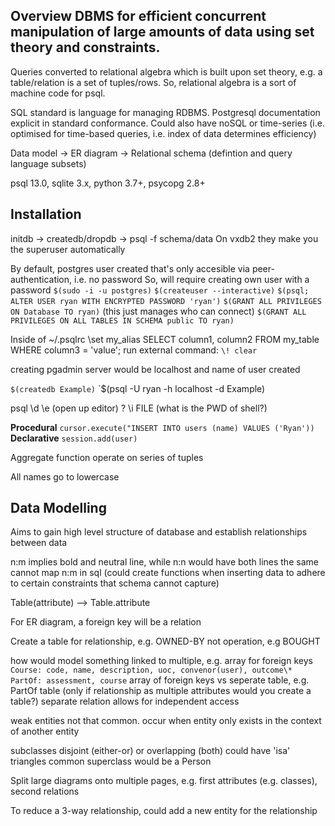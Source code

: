 <!-- SPDX-License-Identifier: zlib-acknowledgement -->
## Overview DBMS for efficient concurrent manipulation of large amounts of data using set theory and constraints.
Queries converted to relational algebra which is built upon set theory, e.g. a table/relation is a set of tuples/rows.
So, relational algebra is a sort of machine code for psql.

SQL standard is language for managing RDBMS. 
Postgresql documentation explicit in standard conformance.
Could also have noSQL or time-series (i.e. optimised for time-based queries, i.e. index of data determines efficiency) 

Data model -> ER diagram -> Relational schema (defintion and query language subsets)

psql 13.0, sqlite 3.x, python 3.7+, psycopg 2.8+

## Installation
initdb -> createdb/dropdb -> psql -f schema/data
On vxdb2 they make you the superuser automatically

By default, postgres user created that's only accesible via peer-authentication, i.e. no password
So, will require creating own user with a password
`$(sudo -i -u postgres)`
`$(createuser --interactive)`
`$(psql; ALTER USER ryan WITH ENCRYPTED PASSWORD 'ryan')`
`$(GRANT ALL PRIVILEGES ON Database TO ryan)` (this just manages who can connect)
`$(GRANT ALL PRIVILEGES ON ALL TABLES IN SCHEMA public TO ryan)`

Inside of ~/.psqlrc
\set my_alias SELECT column1, column2 FROM my_table WHERE column3 = 'value';
run external command: `\! clear`

creating pgadmin server would be localhost and name of user created 

`$(createdb Example)`
`$(psql -U ryan -h localhost -d Example)

psql \d 
\e (open up editor)
\?
\i FILE (what is the PWD of shell?)

**Procedural**
`cursor.execute("INSERT INTO users (name) VALUES ('Ryan'))`
**Declarative**
`session.add(user)`

Aggregate function operate on series of tuples

All names go to lowercase

## Data Modelling
Aims to gain high level structure of database and establish relationships between data

n:m implies bold and neutral line, while n:n would have both lines the same
cannot map n:m in sql
(could create functions when inserting data to adhere to certain constraints that schema cannot capture)

Table(attribute) --> Table.attribute

For ER diagram, a foreign key will be a relation

Create a table for relationship, e.g. OWNED-BY not operation, e.g BOUGHT 

how would model something linked to multiple, e.g. array for foreign keys
`Course: code, name, description, uoc, convenor(user), outcome\*`
`PartOf: assessment, course`
array of foreign keys vs seperate table, e.g. PartOf table (only if relationship as multiple attributes would you create a table?)
separate relation allows for independent access

weak entities not that common. occur when entity only exists in the context of another entity

subclasses disjoint (either-or) or overlapping (both)
could have 'isa' triangles
common superclass would be a Person

Split large diagrams onto multiple pages, e.g. first attributes (e.g. classes), second relations

To reduce a 3-way relationship, could add a new entity for the relationship
